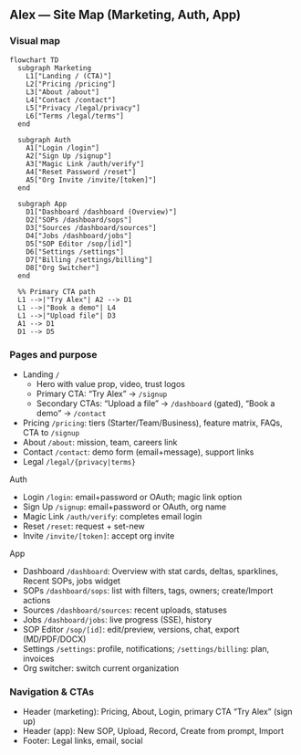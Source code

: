## Alex — Site Map (Marketing, Auth, App)

### Visual map
```mermaid
flowchart TD
  subgraph Marketing
    L1["Landing / (CTA)"]
    L2["Pricing /pricing"]
    L3["About /about"]
    L4["Contact /contact"]
    L5["Privacy /legal/privacy"]
    L6["Terms /legal/terms"]
  end

  subgraph Auth
    A1["Login /login"]
    A2["Sign Up /signup"]
    A3["Magic Link /auth/verify"]
    A4["Reset Password /reset"]
    A5["Org Invite /invite/[token]"]
  end

  subgraph App
    D1["Dashboard /dashboard (Overview)"]
    D2["SOPs /dashboard/sops"]
    D3["Sources /dashboard/sources"]
    D4["Jobs /dashboard/jobs"]
    D5["SOP Editor /sop/[id]"]
    D6["Settings /settings"]
    D7["Billing /settings/billing"]
    D8["Org Switcher"]
  end

  %% Primary CTA path
  L1 -->|"Try Alex"| A2 --> D1
  L1 -->|"Book a demo"| L4
  L1 -->|"Upload file"| D3
  A1 --> D1
  D1 --> D5
```

### Pages and purpose
- Landing `/`
  - Hero with value prop, video, trust logos
  - Primary CTA: “Try Alex” → `/signup`
  - Secondary CTAs: “Upload a file” → `/dashboard` (gated), “Book a demo” → `/contact`
- Pricing `/pricing`: tiers (Starter/Team/Business), feature matrix, FAQs, CTA to `/signup`
- About `/about`: mission, team, careers link
- Contact `/contact`: demo form (email+message), support links
- Legal `/legal/{privacy|terms}`

Auth
- Login `/login`: email+password or OAuth; magic link option
- Sign Up `/signup`: email+password or OAuth, org name
- Magic Link `/auth/verify`: completes email login
- Reset `/reset`: request + set-new
- Invite `/invite/[token]`: accept org invite

App
- Dashboard `/dashboard`: Overview with stat cards, deltas, sparklines, Recent SOPs, jobs widget
- SOPs `/dashboard/sops`: list with filters, tags, owners; create/Import actions
- Sources `/dashboard/sources`: recent uploads, statuses
- Jobs `/dashboard/jobs`: live progress (SSE), history
- SOP Editor `/sop/[id]`: edit/preview, versions, chat, export (MD/PDF/DOCX)
- Settings `/settings`: profile, notifications; `/settings/billing`: plan, invoices
- Org switcher: switch current organization

### Navigation & CTAs
- Header (marketing): Pricing, About, Login, primary CTA “Try Alex” (sign up)
- Header (app): New SOP, Upload, Record, Create from prompt, Import
- Footer: Legal links, email, social


